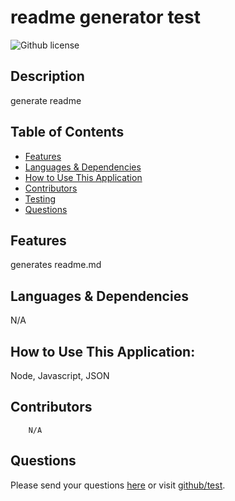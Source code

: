 # readme generator test

![Github license](https://img.shields.io/badge/license-MIT-blue.svg)

## Description

generate readme

## Table of Contents

- [Features](#features)
- [Languages & Dependencies](#languagesanddependencies)
- [How to Use This Application](#HowtoUseThisApplication)
- [Contributors](#contributors)
- [Testing](#testing)
- [Questions](#questions)

## Features

generates readme.md

## Languages & Dependencies

N/A

## How to Use This Application:

Node, Javascript, JSON

## Contributors

        N/A

## Questions

Please send your questions [here](mailto:test@hotmail.com?subject=[GitHub]%20Dev%20Connect) or visit [github/test](https://github.com/test).
